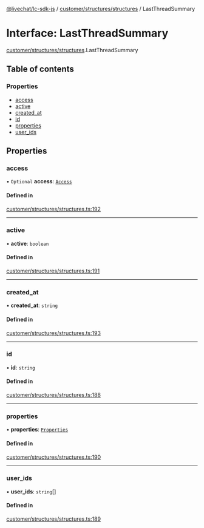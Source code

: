 [@livechat/lc-sdk-js](../README.md) / [customer/structures/structures](../modules/customer_structures_structures.md) / LastThreadSummary

# Interface: LastThreadSummary

[customer/structures/structures](../modules/customer_structures_structures.md).LastThreadSummary

## Table of contents

### Properties

- [access](customer_structures_structures.LastThreadSummary.md#access)
- [active](customer_structures_structures.LastThreadSummary.md#active)
- [created\_at](customer_structures_structures.LastThreadSummary.md#created_at)
- [id](customer_structures_structures.LastThreadSummary.md#id)
- [properties](customer_structures_structures.LastThreadSummary.md#properties)
- [user\_ids](customer_structures_structures.LastThreadSummary.md#user_ids)

## Properties

### access

• `Optional` **access**: [`Access`](customer_structures_structures.Access.md)

#### Defined in

[customer/structures/structures.ts:192](https://github.com/livechat/lc-sdk-js/blob/5f5afdd/src/customer/structures/structures.ts#L192)

___

### active

• **active**: `boolean`

#### Defined in

[customer/structures/structures.ts:191](https://github.com/livechat/lc-sdk-js/blob/5f5afdd/src/customer/structures/structures.ts#L191)

___

### created\_at

• **created\_at**: `string`

#### Defined in

[customer/structures/structures.ts:193](https://github.com/livechat/lc-sdk-js/blob/5f5afdd/src/customer/structures/structures.ts#L193)

___

### id

• **id**: `string`

#### Defined in

[customer/structures/structures.ts:188](https://github.com/livechat/lc-sdk-js/blob/5f5afdd/src/customer/structures/structures.ts#L188)

___

### properties

• **properties**: [`Properties`](customer_structures_structures.Properties.md)

#### Defined in

[customer/structures/structures.ts:190](https://github.com/livechat/lc-sdk-js/blob/5f5afdd/src/customer/structures/structures.ts#L190)

___

### user\_ids

• **user\_ids**: `string`[]

#### Defined in

[customer/structures/structures.ts:189](https://github.com/livechat/lc-sdk-js/blob/5f5afdd/src/customer/structures/structures.ts#L189)
